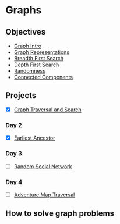 # Graphs

## Objectives

* [Graph Intro](objectives/graph-intro)
* [Graph Representations](objectives/graph-representations)
* [Breadth First Search](objectives/breadth-first-search)
* [Depth First Search](objectives/depth-first-search)
* [Randomness](objectives/randomness)
* [Connected Components](objectives/connected-components)

## Projects

<!-- ### Day 1 -->
* [X] [Graph Traversal and Search](projects/graph)

### Day 2
* [X] [Earliest Ancestor](projects/ancestor)

### Day 3
* [ ] [Random Social Network](projects/social)

### Day 4
* [ ] [Adventure Map Traversal](projects/adventure)
 

## How to solve graph problems
